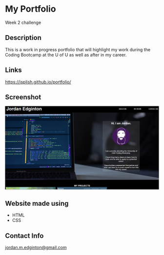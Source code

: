 # My Portfolio

Week 2 challenge

## Description

This is a work in progress portfolio that will highlight my work during the Coding Bootcamp at the U of U as well as after in my career.

## Links

https://jsplish.github.io/portfolio/

## Screenshot

<img src=./assets/images/screenshot.png />

## Website made using

* HTML
* CSS

## Contact Info

jordan.m.edginton@gmail.com





